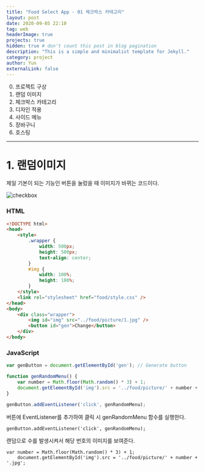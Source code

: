 ```yaml
---
title: "Food Select App - 01 체크박스 카테고리"
layout: post
date: 2020-09-05 22:10
tag: web
headerImage: true
projects: true
hidden: true # don't count this post in blog pagination
description: "This is a simple and minimalist template for Jekyll."
category: project
author: Yun
externalLink: false
---
```



 0. 프로젝트 구상
 1. 랜덤 이미지
 2. 체크박스 카테고리
 3. 디자인 적용
 4. 사이드 메뉴
 5. 장바구니
 6. 호스팅
---
# 1. 랜덤이미지
제일 기본이 되는 기능인 버튼을 눌렀을 때 이미지가 바뀌는 코드이다.

![checkbox](https://bro-o.github.io/assets/images/random.png)

### HTML
```html
<!DOCTYPE html>
<head>
    <style>
        .wrapper {
            width: 500px;
            height: 500px;
            text-align: center;
        }
        #img {
            width: 100%;
            height: 100%;
        }
    </style>
    <link rel="stylesheet" href="food/style.css" />
</head>
<body>
    <div class="wrapper">
        <img id="img" src="../food/picture/1.jpg" />
        <button id="gen">Change</button>
    </div>
</body>
```

### JavaScript
```javascript
var genButton = document.getElementById('gen'); // Generate button

function genRandomMenu() {
	var number = Math.floor(Math.random() * 3) + 1;
	document.getElementById('img').src = '../food/picture/' + number + '.jpg';	   
}

genButton.addEventListener('click', genRandomMenu);
```

버튼에 EventListener를 추가하여 클릭 시 genRandomMenu 함수를 실행한다.
```
genButton.addEventListener('click', genRandomMenu);
```
랜덤으로 수를 발생시켜서 해당 번호의 이미지를 보여준다.
```
var number = Math.floor(Math.random() * 3) + 1;
	document.getElementById('img').src = '../food/picture/' + number + '.jpg';
```


